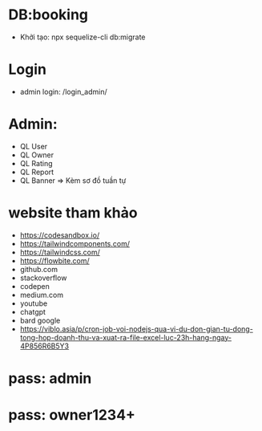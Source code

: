 # DB:booking
+ Khởi tạo: npx sequelize-cli db:migrate
# Login
+ admin login: /login_admin/
# Admin:
+ QL User
+ QL Owner
+ QL Rating
+ QL Report
+ QL Banner
=> Kèm sơ đồ tuần tự 

# website tham khảo
+ https://codesandbox.io/
+ https://tailwindcomponents.com/
+ https://tailwindcss.com/
+ https://flowbite.com/
+ github.com
+ stackoverflow
+ codepen
+ medium.com
+ youtube
+ chatgpt
+ bard google
+ https://viblo.asia/p/cron-job-voi-nodejs-qua-vi-du-don-gian-tu-dong-tong-hop-doanh-thu-va-xuat-ra-file-excel-luc-23h-hang-ngay-4P856R6B5Y3

# pass: admin
# pass: owner1234+



<template>
  <div>
    <input
      v-model="date_coupon"
      type="date"
      class="bg-gray-50 border border-gray-300 text-gray-900 text-sm rounded-lg focus:ring-blue-500 focus:border-blue-500 block w-full p-2.5"
      placeholder="Select date"
    />
  </div>
</template>

<script>
export default {
  data() {
    return {
      date_coupon: '', // Giá trị mặc định của ngày
    };
  },
  methods: {
    // Phương thức này sẽ được gọi khi giá trị của ngày thay đổi
    handleDateChange() {
      // Lấy ngày hiện tại
      const currentDate = new Date();

      // Lấy giá trị ngày từ input
      const selectedDate = new Date(this.date_coupon);

      // So sánh ngày đã chọn với ngày hiện tại và kiểm tra xem có lớn hơn ít nhất 1 ngày không
      if (selectedDate <= currentDate) {
        // Nếu ngày đã chọn nhỏ hơn hoặc bằng ngày hiện tại, thì cộng thêm 1 ngày
        currentDate.setDate(currentDate.getDate() + 1);

        // Format lại ngày để có định dạng YYYY-MM-DD
        const formattedDate = currentDate.toISOString().split('T')[0];
        
        // Cập nhật giá trị ngày trong data của Vue
        this.date_coupon = formattedDate;
      }
    },
  },
  watch: {
    date_coupon: 'handleDateChange', // Khi giá trị ngày thay đổi, gọi phương thức handleDateChange
  },
  mounted() {
    // Gọi phương thức handleDateChange khi component được tạo để đảm bảo rằng giá trị ngày luôn hợp lệ từ đầu
    this.handleDateChange();
  },
};
</script>

